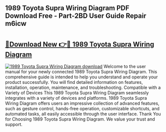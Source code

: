 ## 1989 Toyota Supra Wiring Diagram PDF Download Free - Part-2BD User Guide Repair m6icw

# <h2><a href="http://dfktuu.blite.top/?on=1989+Toyota+Supra+Wiring+Diagram">🔗Download New 👉🔴 1989 Toyota Supra Wiring Diagram</a></h2>

[![1989 Toyota Supra Wiring Diagram download](https://i.imgur.com/lujVjoI.png)](http://dfktuu.blite.top/?on=1989+Toyota+Supra+Wiring+Diagram)
Welcome to the user manual for your newly connected 1989 Toyota Supra Wiring Diagram. This comprehensive guide is intended to help you understand and operate your product successfully. You will find detailed information on features, installation, operation, maintenance, and troubleshooting. Compatible with a Variety of Devices This 1989 Toyota Supra Wiring Diagram seamlessly integrates with a variety of devices and platforms. 1989 Toyota Supra Wiring Diagram offers users an impressive collection of advanced features, such as gesture control, hands-free operation, customizable shortcuts, and automated tasks, all easily accessible through the user interface. Thank You for Choosing 1989 Toyota Supra Wiring Diagram. We value your trust and support.
